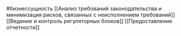 #бизнессущность 
[[Анализ требований законодательства и минимизация рисков, связанных с неисполнением требований]] 
[[Ведение и контроль регуляторных блоков]]
[[Предоставление отчетности]]
